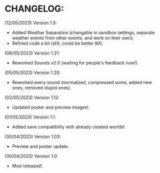 # CHANGELOG:
(12/05/2023) Version 1.3:
- Added Weather Separation (changable in sandbox settings, separate weather events from other events, and work on their own);
- Refined code a bit (still, could be better tbf).

(06/05/2023) Version 1.21:
- Reworked Sounds v2.0 (waiting for people's feedback now!).

(05/05/2023) Version 1.20:
- Reworked every sound (normalized, compressed some, added new ones, removed stupid ones).

(02/05/2023) Version 1.12:
- Updated poster and preview images!.

(01/05/2023) Version 1.1:
- Added save compatibility with already created worlds!.

(30/04/2023) Version 1.03: 
- Preview and poster update.

(30/04/2023) Version 1.0:
- Mod released!.